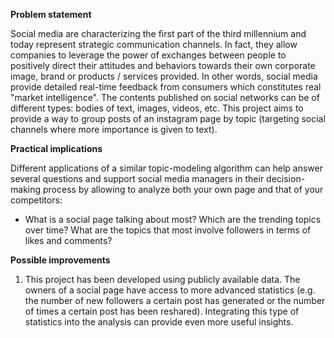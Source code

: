 **Problem statement**

Social media are characterizing the first part of the third millennium and today represent strategic communication channels. In fact, they allow companies to leverage the power of exchanges between people to positively direct their attitudes and behaviors towards their own corporate image, brand or products / services provided. In other words, social media provide detailed real-time feedback from consumers which constitutes real "market intelligence". The contents published on social networks can be of different types: bodies of text, images, videos, etc. This project aims to provide a way to group posts of an instagram page by topic (targeting social channels where more importance is given to text).

**Practical implications**

Different applications of a similar topic-modeling algorithm can help answer several questions and support social media managers in their decision-making process by allowing to analyze both your own page and that of your competitors: 

- What is a social page talking about most? Which are the trending topics over time? What are the topics that most involve followers in terms of likes and comments? 

**Possible improvements**

1.  This project has been developed using publicly available data. The owners of a social page have access to more advanced statistics (e.g. the number of new followers a certain post has generated or the number of times a certain post has been reshared). Integrating this type of statistics into the analysis can provide even more useful insights.

